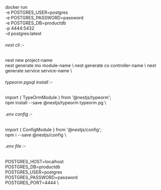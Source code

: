 docker run \
 -e POSTGRES_USER=postgres \
 -e POSTGRES_PASSWORD=password \
 -e POSTGRES_DB=productdb \
 -p 4444:5432 \
 -d postgres:latest

###### nest cli :-
nest new project-name \
nest generate mo module-name \ 
nest generate co controller-name \ 
nest generate service service-name \
 
###### typeorm pgsql install :-
import { TypeOrmModule } from '@nestjs/typeorm'; \
npm install --save @nestjs/typeorm typeorm pg \


###### .env config :-
import { ConfigModule } from '@nestjs/config'; \
npm i --save @nestjs/config \


###### .env file :-
POSTGRES_HOST=localhost \
POSTGRES_DB=productdb \
POSTGRES_USER=postgres \
POSTGRES_PASSWORD=password \
POSTGRES_PORT=4444 \

